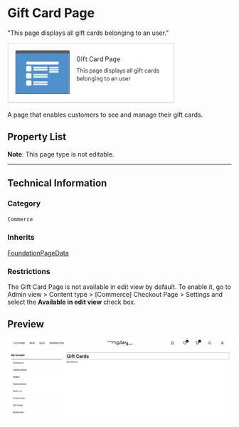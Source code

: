 # Gift Card Page
"This page displays all gift cards belonging to an user."

![Gift card](Screenshots/Gift%20Card%20Page%20-%20icon.png)

A page that enables customers to see and manage their gift cards.


## Property List
**Note**: This page type is not editable. <!--The following property list includes properties that are unique to this content type. For a list of global properties, view our [*Common Page  Properties*](../../Common%20Page%20Properties.md) list.-->

<!--Display Name *(Name in code)* | Type | Property Description
--------------|------|---------------
**Main body** *(`MainBody`)* | XhtmlString | Provides an rich-text area for entering formatted content.
**Main content area** *(`MainContentArea`)* | ContentArea | Provides a configurable drag-and-drop interface for placing media, blocks, or other content onto the page.-->

** **
<!--![Gift card](Screenshots/Gift%20Card%20Page%20-%20Content%20tab.png)-->

## Technical Information

### Category
`Commerce`

### Inherits
[FoundationPageData](../../Foundation.Cms/Page%20Types/Foundation%20Page%20Data.md)

### Restrictions
The Gift Card Page is not available in edit view by default. To enable it, go to Admin view > Content type > [Commerce] Checkout Page > Settings and select the **Available in edit view** check box.

## Preview
![Gift card](Screenshots/Gift%20Card%20Page%20-%20Preview.png)
